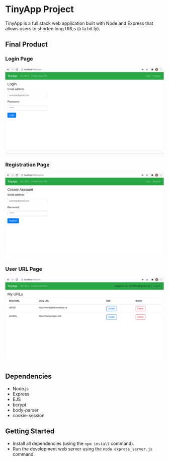 # TinyApp Project

TinyApp is a full stack web application built with Node and Express that allows users to shorten long URLs (à la bit.ly).

## Final Product

### Login Page
!["Login page"](./docs/login-page.png)

### Registration Page
!["Registration page"](./docs/register-page.png)

### User URL Page
!["User URL page"](./docs/url-page.png)

## Dependencies

- Node.js
- Express
- EJS
- bcrypt
- body-parser
- cookie-session

## Getting Started

- Install all dependencies (using the `npm install` command).
- Run the development web server using the `node express_server.js` command.